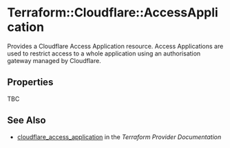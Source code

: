 # Terraform::Cloudflare::AccessApplication

Provides a Cloudflare Access Application resource. Access Applications
are used to restrict access to a whole application using an
authorisation gateway managed by Cloudflare.

## Properties

TBC

## See Also

* [cloudflare_access_application](https://www.terraform.io/docs/providers/cloudflare/r/access_application.html) in the _Terraform Provider Documentation_